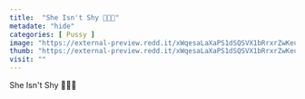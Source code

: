 ```yaml
---
title:  "She Isn't Shy 🌼🌻💚"
metadate: "hide"
categories: [ Pussy ]
image: "https://external-preview.redd.it/xWqesaLaXaPS1dSQSVX1bRrxrZwKeuRjSAPUE1DTUIo.jpg?auto=webp&s=3cb3581bf578d06c9c29598742d607ad156dcc25"
thumb: "https://external-preview.redd.it/xWqesaLaXaPS1dSQSVX1bRrxrZwKeuRjSAPUE1DTUIo.jpg?width=960&crop=smart&auto=webp&s=234778bfc64688f473d8a8e79e092c40875a9170"
visit: ""
---
```

She Isn't Shy 🌼🌻💚
